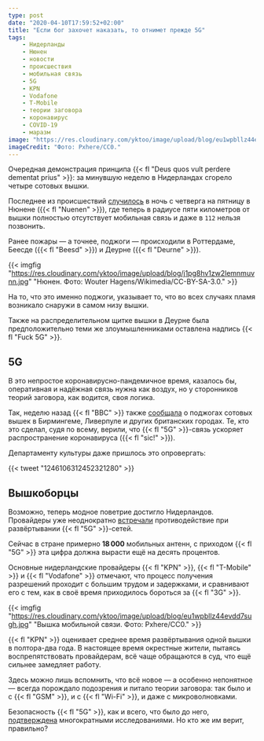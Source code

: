 ```yaml
---
type: post
date: "2020-04-10T17:59:52+02:00"
title: "Если бог захочет наказать, то отнимет прежде 5G"
tags:
    - Нидерланды
    - Нюнен
    - новости
    - происшествия
    - мобильная связь
    - 5G
    - KPN
    - Vodafone
    - T-Mobile
    - теории заговора
    - коронавирус
    - COVID-19
    - маразм
image: "https://res.cloudinary.com/yktoo/image/upload/blog/eu1wpbllz44evdd7sugh.jpg"
imageCredit: "Фото: Pxhere/CC0."
---
```


Очередная демонстрация принципа {{< fl "Deus quos vult perdere dementat prius" >}}: за минувшую неделю в Нидерландах сгорело четыре сотовых вышки.

Последнее из происшествий [случилось](https://www.nu.nl/tech/6044080/brand-bij-vier-zendmasten-zorgen-om-bereikbaarheid-112.html) в ночь с четверга на пятницу в Нюнене ({{< fl "Nuenen" >}}), где теперь в радиусе пяти километров от вышки полностью отсутствует мобильная связь и даже в `112` нельзя позвонить.

<!--more-->

Ранее пожары — а точнее, поджоги — происходили в Роттердаме, Беесде ({{< fl "Beesd" >}}) и Деурне ({{< fl "Deurne" >}}).

{{< imgfig "https://res.cloudinary.com/yktoo/image/upload/blog/j1pg8hv1zw2lemnmuvnn.jpg" "Нюнен. Фото: Wouter Hagens/Wikimedia/CC-BY-SA-3.0." >}}

На то, что это именно поджоги, указывает то, что во всех случаях пламя возникало снаружи в самом низу вышки.

Также на распределительном щитке вышки в Деурне была предположительно теми же злоумышленниками оставлена надпись {{< fl "Fuck 5G" >}}.

## 5G

В это непростое коронавирусно-пандемичное время, казалось бы, оперативная и надёжная связь нужна как воздух, но у сторонников теорий заговора, как водится, своя логика.

Так, неделю назад {{< fl "BBC" >}} также [сообщала](https://www.bbc.com/news/uk-england-52164358) о поджогах сотовых вышек в Бирмингеме, Ливерпуле и других британских городах. Те, кто это сделал, судя по всему, верили, что {{< fl "5G" >}}-связь ускоряет распространение коронавируса ({{< fl "sic!" >}}).

Департаменту культуры даже пришлось это опровергать:

{{< tweet "1246106312452321280" >}}

## Вышкоборцы

Возможно, теперь модное поветрие достигло Нидерландов. Провайдеры уже неоднократно [встречали](https://www.ad.nl/tech/providers-slaan-alarm-burgers-in-het-geweer-tegen-5g-masten~a1bade5a/) противодействие при развёртывании {{< fl "5G" >}}-сетей.

Сейчас в стране примерно **18 000** мобильных антенн, с приходом {{< fl "5G" >}} эта цифра должна вырасти ещё на десять процентов.

Основные нидерландские провайдеры {{< fl "KPN" >}}, {{< fl "T-Mobile" >}} и {{< fl "Vodafone" >}} отмечают, что процесс получения разрешений проходит с большим трудом и задержками, и сравнивают его с тем, как в своё время приходилось бороться за {{< fl "3G" >}}.

{{< imgfig "https://res.cloudinary.com/yktoo/image/upload/blog/eu1wpbllz44evdd7sugh.jpg" "Вышка мобильной связи. Фото: Pxhere/CC0." >}}

{{< fl "KPN" >}} оценивает среднее время развёртывания одной вышки в полтора-два года. В настоящее время окрестные жители, пытаясь воспрепятствовать провайдерам, всё чаще обращаются в суд, что ещё сильнее замедляет работу.

Здесь можно лишь вспомнить, что всё новое — а особенно непонятное — всегда порождало подозрения и питало теории заговора: так было и с {{< fl "GSM" >}}, и с {{< fl "Wi-Fi" >}}, и даже с микроволновками.

Безопасность {{< fl "5G" >}}, как и всего, что было до него, [подтверждена](https://www.theguardian.com/technology/2020/mar/12/5g-safe-radiation-watchdog-health) многократными исследованиями. Но кто же им верит, правильно?
